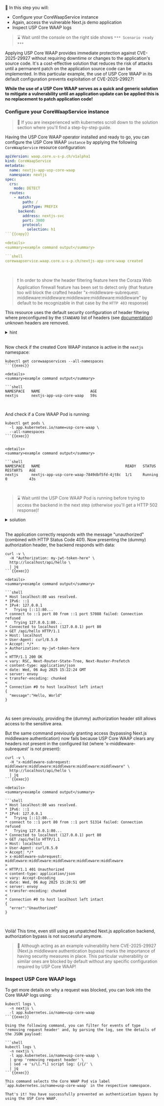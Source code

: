 <!--
SPDX-FileCopyrightText: 2025 United Security Providers AG, Switzerland

SPDX-License-Identifier: GPL-3.0-only
-->

&#127919; In this step you will:

* Configure your CoreWaapService instance
* Again, access the vulnerable Next.js demo application
* Inspect USP Core WAAP logs

> &#8987; Wait until the console on the right side shows `*** Scenario ready ***`

Applying USP Core WAAP provides immediate protection against CVE-2025-29927 without requiring downtime or changes to the application's source code. It's a cost-effective solution that reduces the risk of attacks until a permanent patch on the application source code can be implemented. In this particular example, the use of USP Core WAAP in its default configuration prevents exploitation of CVE-2025-29927!

**While the use of a USP Core WAAP serves as a quick and generic solution to mitigate a vulnerability until an application update can be applied this is no replacement to patch application code!**

### Configure your CoreWaapService instance

> &#128270; If you are inexperienced with kubernetes scroll down to the solution section where you'll find a step-by-step guide.

Having the USP Core WAAP operator installed and ready to go, you can configure the USP Core WAAP `instance` by applying the following `CoreWaapService` resource configuration:

```yaml
apiVersion: waap.core.u-s-p.ch/v1alpha1
kind: CoreWaapService
metadata:
  name: nextjs-app-usp-core-waap
  namespace: nextjs
spec:
  crs:
    mode: DETECT
  routes:
    - match:
        path: /
        pathType: PREFIX
      backend:
        address: nextjs-svc
        port: 3000
        protocol:
          selection: h1
```{{copy}}

<details>
<summary>example command output</summary>

```shell
corewaapservice.waap.core.u-s-p.ch/nextjs-app-core-waap created
```

</details>
<br />

> &#10071; In order to show the header filtering feature here the Coraza Web Application firewall feature has been set to detect only (that feature too will block the crafted header "x-middleware-subrequest: middleware:middleware:middleware:middleware:middleware" by default to be recognizable in that case by the `HTTP 403` response)

This resource uses the default security configuration of header filtering where preconfigured by the `STANDARD` list of headers (see [documentation](https://docs.united-security-providers.ch/usp-core-waap/crd-doc/#corewaapservicespecheaderfilteringrequest)) unknown headers are removed.

<details>
<summary>hint</summary>

There is a file in your home directory with an example `CoreWaapService` definition ready to be applied using `kubectl apply -f` ...

</details>
<br />

Now check if the created Core WAAP instance is active in the `nextjs` namespace:

```shell
kubectl get corewaapservices --all-namespaces
```{{exec}}

<details>
<summary>example command output</summary>

```shell
NAMESPACE   NAME                       AGE
nextjs      nextjs-app-usp-core-waap   59s
```

</details>
<br />

And check if a Core WAAP Pod is running:

```shell
kubectl get pods \
  -l app.kubernetes.io/name=usp-core-waap \
  --all-namespaces
```{{exec}}


<details>
<summary>example command output</summary>

```shell
NAMESPACE   NAME                                       READY   STATUS    RESTARTS   AGE
nextjs      nextjs-app-usp-core-waap-7849dbf5fd-4jt8c  1/1     Running   0          43s
```

</details>
<br />

> &#8987; Wait until the USP Core WAAP Pod is running before trying to access the backend in the next step (otherwise you'll get a HTTP 502 response)!

<details>
<summary>solution</summary>

Create the Core WAAP instance using:

```shell
kubectl apply -f nextjs-app-core-waap.yaml
```{{exec}}

and wait for its readiness:

```shell
kubectl wait pods \
  -l app.kubernetes.io/name=usp-core-waap \
  -n nextjs \
  --for='condition=Ready'
```{{exec}}

</details>
<br />

### Again access the vulnerable Next.js demo application

This time we will access the [Next.js demo application](https://github.com/lirantal/vulnerable-nextjs-14-CVE-2025-29927) via USP Core WAAP and re-evaluate the responses. The same backend application code is in use (verify using `kubectl get pods -n nextjs` and confirm POD runtime).


```shell
curl -v http://localhost/api/hello | jq
```{{exec}}

<details>
<summary>example command output</summary>

```shell
* Host localhost:80 was resolved.
* IPv6: ::1
* IPv4: 127.0.0.1
*   Trying [::1]:80...
* connect to ::1 port 80 from ::1 port 52472 failed: Connection refused
*   Trying 127.0.0.1:80...
* Connected to localhost (127.0.0.1) port 80
> GET /api/hello HTTP/1.1
> Host: localhost
> User-Agent: curl/8.5.0
> Accept: */*
>
< HTTP/1.1 401 Unauthorized
< content-type: application/json
< vary: Accept-Encoding
< date: Wed, 06 Aug 2025 15:22:07 GMT
< server: envoy
< transfer-encoding: chunked
<
* Connection #0 to host localhost left intact
{
  "error":"Unauthorized"
}
```

</details>
<br />

The application correctly responds with the message "unauthorized" (combined with HTTP Status Code 401). Now presenting the (dummy) authorization header, the backend responds with data:

```shell
curl -v \
  -H "Authorization: my-jwt-token-here" \
  http://localhost/api/hello \
  | jq
```{{exec}}

<details>
<summary>example command output</summary>

```shell
* Host localhost:80 was resolved.
* IPv6: ::1
* IPv4: 127.0.0.1
*   Trying [::1]:80...
* connect to ::1 port 80 from ::1 port 57088 failed: Connection refused
*   Trying 127.0.0.1:80...
* Connected to localhost (127.0.0.1) port 80
> GET /api/hello HTTP/1.1
> Host: localhost
> User-Agent: curl/8.5.0
> Accept: */*
> Authorization: my-jwt-token-here
>
< HTTP/1.1 200 OK
< vary: RSC, Next-Router-State-Tree, Next-Router-Prefetch
< content-type: application/json
< date: Wed, 06 Aug 2025 15:22:24 GMT
< server: envoy
< transfer-encoding: chunked
<
* Connection #0 to host localhost left intact
{
  "message":"Hello, World"
}
```

</details>
<br />

As seen previously, providing the (dummy) authorization header still allows access to the sensitive area.

But the same command previously granting access (bypassing Next.js middleware authentication) now fails because USP Core WAAP clears any headers not present in the configured list (where 'x-middleware-subrequest' is not present):

```shell
curl -v \
  -H "x-middleware-subrequest: middleware:middleware:middleware:middleware:middleware" \
  http://localhost/api/hello \
  | jq
```{{exec}}

<details>
<summary>example command output</summary>

```shell
* Host localhost:80 was resolved.
* IPv6: ::1
* IPv4: 127.0.0.1
*   Trying [::1]:80...
* connect to ::1 port 80 from ::1 port 51314 failed: Connection refused
*   Trying 127.0.0.1:80...
* Connected to localhost (127.0.0.1) port 80
> GET /api/hello HTTP/1.1
> Host: localhost
> User-Agent: curl/8.5.0
> Accept: */*
> x-middleware-subrequest: middleware:middleware:middleware:middleware:middleware
>
< HTTP/1.1 401 Unauthorized
< content-type: application/json
< vary: Accept-Encoding
< date: Wed, 06 Aug 2025 15:20:51 GMT
< server: envoy
< transfer-encoding: chunked
<
* Connection #0 to host localhost left intact
{
  "error":"Unauthorized"
}
```

</details>
<br />

Voilà! This time, even still using an unpatched Next.js application backend, authorization bypass is not successful anymore.

> &#128270; Although acting as an example vulnerability here CVE-2025-29927 (Next.js middleware authentication bypass) marks the importance of having security measures in place. This particular vulnerability or similar ones are blocked by default without any specific configuration required by USP Core WAAP!

### Inspect USP Core WAAP logs

To get more details on why a request was blocked, you can look into the Core WAAP logs using:

```shell
kubectl logs \
  -n nextjs \
  -l app.kubernetes.io/name=usp-core-waap
```{{exec}}

Using the following command, you can filter for events of type 'removing request header' and, by parsing the log, see the details of the JSON payload:

```shell
kubectl logs \
  -n nextjs \
  -l app.kubernetes.io/name=usp-core-waap \
  | grep 'removing request header' \
  | sed -e 's/\[.*\] script log: {/{/' \
  | jq
```{{exec}}

This command selects the Core WAAP Pod via label `app.kubernetes.io/name=usp-core-waap` in the respective namespace.

That's it! You have successfully prevented an authentication bypass by using the USP Core WAAP.

